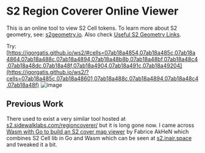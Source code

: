 # S2 Region Coverer Online Viewer

This is an online tool to view S2 Cell tokens. To learn more about S2 geometry, see: [s2geometry.io](https://s2geometry.io/). Also check [Useful S2 Geometry Links](https://docs.s2cell.aliddell.com/en/stable/useful_s2_links.html).

Try: [https://igorgatis.github.io/ws2/#cells=07ab18a4854,07ab18a485c,07ab18a4864,07ab18a488c,07ab18a4894,07ab18a48b8b,07ab18a48bf,07ab18a48c4,07ab18a48dc,07ab18a48f,07ab18a4904,07ab18a491c,07ab18a49204](https://igorgatis.github.io/ws2/?cells=07ab18a485c,07ab18a48601,07ab18a488c,07ab18a4894,07ab18a48c4,07ab18a48f)
![image](https://github.com/igorgatis/ws2/assets/1269388/68f2290d-2a81-4241-b8e3-31ea7a382a27)

## Previous Work
There used to exist a very similar tool hosted at [s2.sidewalklabs.com/regioncoverer/](https://s2.sidewalklabs.com/regioncoverer/) but it is long gone now. I came across [Wasm with Go to build an S2 cover map viewer](https://blog.nobugware.com/post/2018/wasm_go_s2_javascript/) by Fabrice AkHeN which combines S2 Cell lib in Go and Wasm which can be seen at [s2.inair.space](https://s2.inair.space) and tweaked it a bit.
